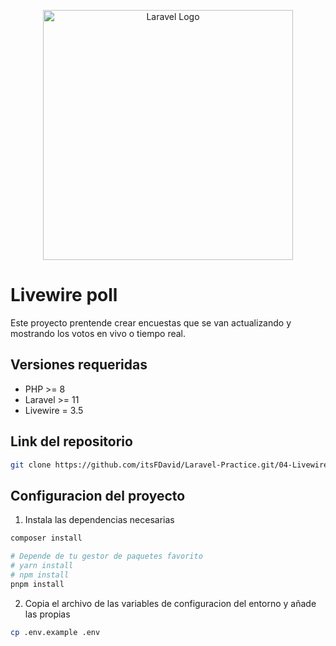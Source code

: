 <p align="center"><a href="https://laravel.com" target="_blank"><img src="https://raw.githubusercontent.com/laravel/art/master/logo-lockup/5%20SVG/2%20CMYK/1%20Full%20Color/laravel-logolockup-cmyk-red.svg" width="400" alt="Laravel Logo"></a></p>

# Livewire poll

Este proyecto prentende crear encuestas que se van actualizando y mostrando los votos en vivo o tiempo real.

## Versiones requeridas

-   PHP >= 8
-   Laravel >= 11
-   Livewire = 3.5

## Link del repositorio

```bash
git clone https://github.com/itsFDavid/Laravel-Practice.git/04-Livewire-poll
```

## Configuracion del proyecto

1. Instala las dependencias necesarias
```bash
composer install

# Depende de tu gestor de paquetes favorito
# yarn install
# npm install
pnpm install
```

2. Copia el archivo de las variables de configuracion del entorno y añade las propias
```bash
cp .env.example .env
```
